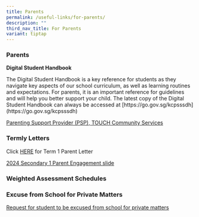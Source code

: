 ```yaml
---
title: Parents
permalink: /useful-links/for-parents/
description: ""
third_nav_title: For Parents
variant: tiptap
---
```

<h3>Parents</h3><p><strong>Digital Student Handbook</strong><br></p><p>The Digital Student Handbook is a key reference for students as they navigate key aspects of our school curriculum, as well as learning routines and expectations. For parents, it is an important reference for guidelines and will help you better support your child. The latest copy of the Digital Student Handbook can always be accessed at [https://go.gov.sg/kcpsssdh](https://go.gov.sg/kcpsssdh)</p><p><a href="/files/Useful%20Links/Parents/TOUCH%20Parenting%20Update%20(April%202020).pdf" rel="noopener noreferrer nofollow" target="_blank">Parenting Support Provider (PSP), TOUCH Community Services</a></p><h3>Termly Letters</h3><p>Click <a href="/files/2024_KCPSS_Term_1_parent_letter.pdf" rel="noopener noreferrer nofollow" target="_blank">HERE</a> for Term 1 Parent Letter</p><p><a href="https://go.gov.sg/2024-secondary1-engagement-slide" rel="noopener noreferrer nofollow" target="_blank">2024 Secondary 1 Parent Engagement slide</a></p><h3>Weighted Assessment Schedules</h3><p></p><h3>Excuse from School for Private Matters</h3><p><a href="https://go.gov.sg/kcpss-form-absence-privatereasons" rel="noopener noreferrer nofollow" target="_blank">Request for student to be excused from school for private matters</a></p>